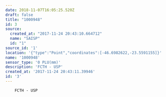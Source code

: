 ```yaml
---
date: 2018-11-07T16:05:25.520Z
draft: false
title: "1000948"
id: 3
source:
  created_at: "2017-11-24 20:43:10.664712"
  name: "SAISP"
  id: "1"
source_id: '1'
location: '{"type":"Point","coordinates":[-46.6982622,-23.5591155]}'
name: '1000948'
sensor_type: '0 PLU(mm)'
description: 'FCTH - USP'
created_at: '2017-11-24 20:43:11.39946'
id: '3'
---
```

		FCTH - USP